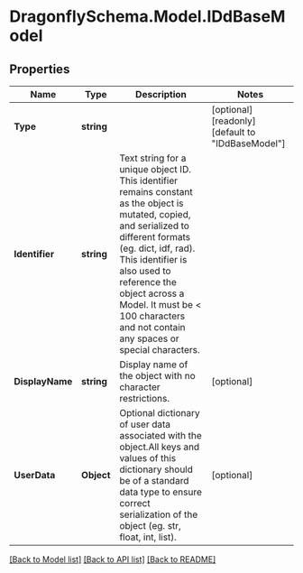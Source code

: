
# DragonflySchema.Model.IDdBaseModel

## Properties

Name | Type | Description | Notes
------------ | ------------- | ------------- | -------------
**Type** | **string** |  | [optional] [readonly] [default to "IDdBaseModel"]
**Identifier** | **string** | Text string for a unique object ID. This identifier remains constant as the object is mutated, copied, and serialized to different formats (eg. dict, idf, rad). This identifier is also used to reference the object across a Model. It must be &lt; 100 characters and not contain any spaces or special characters. | 
**DisplayName** | **string** | Display name of the object with no character restrictions. | [optional] 
**UserData** | **Object** | Optional dictionary of user data associated with the object.All keys and values of this dictionary should be of a standard data type to ensure correct serialization of the object (eg. str, float, int, list). | [optional] 

[[Back to Model list]](../README.md#documentation-for-models)
[[Back to API list]](../README.md#documentation-for-api-endpoints)
[[Back to README]](../README.md)


